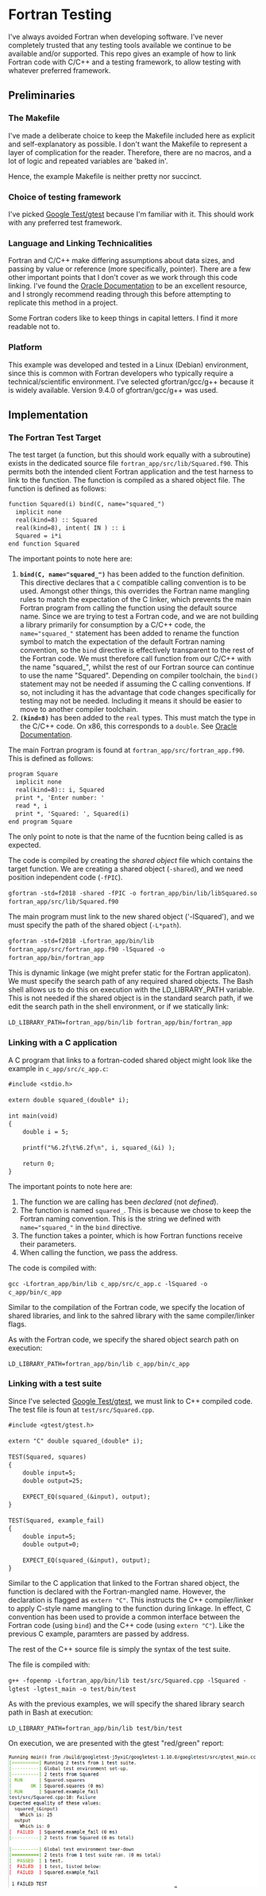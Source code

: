 
# Fortran Testing

I've always avoided Fortran when developing software. I've never completely trusted that any testing tools available we continue to be available and/or supported. This repo gives an example of how to link Fortran code with C/C++ and a testing framework, to allow testing with whatever preferred framework.

## Preliminaries

### The Makefile

I've made a deliberate choice to keep the Makefile included here as explicit and self-explanatory as possible. I don't want the Makefile to represent a layer of complication for the reader. Therefore, there are no macros, and a lot of logic and repeated variables are 'baked in'.

Hence, the example Makefile is neither pretty nor succinct.

### Choice of testing framework

I've picked [Google Test/gtest](https://github.com/google/googletest/) because I'm familiar with it. This should work with any preferred test framework.

### Language and Linking Technicalities

Fortran and C/C++ make differing assumptions about data sizes, and passing by value or reference (more specifically, pointer). There are a few other important points that I don't cover as we work through this code linking. I've found the [Oracle Documentation](https://docs.oracle.com/cd/E19422-01/819-3685/11_cfort.html) to be an excellent resource, and I strongly recommend reading through this before attempting to replicate this method in a project.

Some Fortran coders like to keep things in capital letters. I find it more readable not to.

### Platform

This example was developed and tested in a Linux (Debian) environment, since this is common with Fortran developers who typically require a technical/scientific environment. I've selected gfortran/gcc/g++ because it is widely available. Version 9.4.0 of gfortran/gcc/g++ was used.

## Implementation

### The Fortran Test Target

The test target (a function, but this should work equally with a subroutine) exists in the dedicated source file `fortran_app/src/lib/Squared.f90`. This permits both the intended client Fortran application and the test harness to link to the function. The function is compiled as a shared object file. The function is defined as follows:

```
function Squared(i) bind(C, name="squared_")
  implicit none
  real(kind=8) :: Squared
  real(kind=8), intent( IN ) :: i
  Squared = i*i
end function Squared
```

The important points to note here are:

1. **`bind(C, name="squared_")`** has been added to the function definition. This directive declares that a `C` compatible calling convention is to be used. Amongst other things, this overrides the Fortran name mangling rules to match the expectation of the C linker, which prevents the main Fortran program from calling the function using the default source name. Since we are trying to test a Fortran code, and we are not building a library primarily for consumption by a C/C++ code, the `name="squared_"` statement has been added to rename the function symbol to match the expectation of the default Fortran naming convention, so the `bind` directive is effectively transparent to the rest of the Fortran code. We must therefore call function from our C/C++ with the name "squared_", whilst the rest of our Fortran source can continue to use the name "Squared". Depending on compiler toolchain, the `bind()` statement may not be needed if assuming the C calling conventions. If so, not including it has the advantage that code changes specifically for testing may not be needed. Including it means it should be easier to move to another compiler toolchain.
2. **`(kind=8)`** has been added to the `real` types. This must match the type in the C/C++ code. On x86, this corresponds to a `double`. See [Oracle Documentation](https://docs.oracle.com/cd/E19422-01/819-3685/11_cfort.html).

The main Fortran program is found at `fortran_app/src/fortran_app.f90`. This is defined as follows:

```
program Square
  implicit none
  real(kind=8):: i, Squared
  print *, 'Enter number: '
  read *, i
  print *, 'Squared: ', Squared(i)
end program Square
```

The only point to note is that the name of the fucntion being called is as expected.

The code is compiled by creating the *shared object* file which contains the target function. We are creating a shared object (`-shared`), and we need position independent code (`-fPIC`).

`gfortran -std=f2018 -shared -fPIC -o fortran_app/bin/lib/libSquared.so fortran_app/src/lib/Squared.f90`

The main program must link to the new shared object ('-lSquared'), and we must specify the path of the shared object (`-L*path`).

`gfortran -std=f2018 -Lfortran_app/bin/lib fortran_app/src/fortran_app.f90 -lSquared -o fortran_app/bin/fortran_app`

This is dynamic linkage (we might prefer static for the Fortran applicaton). We must specify the search path of any required shared objects. The Bash shell allows us to do this on execution with the LD_LIBRARY_PATH variable. This is not needed if the shared object is in the standard search path, if we edit the search path in the shell environment, or if we statically link:

`LD_LIBRARY_PATH=fortran_app/bin/lib fortran_app/bin/fortran_app`

### Linking with a C application

A C program that links to a fortran-coded shared object might look like the example in `c_app/src/c_app.c`:

```
#include <stdio.h>

extern double squared_(double* i);

int main(void)
{
	double i = 5;
	
	printf("%6.2f\t%6.2f\n", i, squared_(&i) );
	
	return 0;
}
```

The important points to note here are:

1. The function we are calling has been *declared* (not *defined*).
2. The function is named `squared_`. This is because we chose to keep the Fortran naming convention. This is the string we defined with `name="squared_"` in the `bind` directive.
3. The function takes a pointer, which is how Fortran functions receive their parameters.
4. When calling the function, we pass the address.

The code is compiled with:

`gcc -Lfortran_app/bin/lib c_app/src/c_app.c -lSquared -o c_app/bin/c_app`

Similar to the compilation of the Fortran code, we specify the location of shared libraries, and link to the sahred library with the same compiler/linker flags.

As with the Fortran code, we specify the shared object search path on execution:

`LD_LIBRARY_PATH=fortran_app/bin/lib c_app/bin/c_app`

### Linking with a test suite

Since I've selected [Google Test/gtest](https://github.com/google/googletest/), we must link to C++ compiled code. The test file is foun at `test/src/Squared.cpp`.

```
#include <gtest/gtest.h>

extern "C" double squared_(double* i);

TEST(Squared, squares)
{
	double input=5;
	double output=25;
	
	EXPECT_EQ(squared_(&input), output);
}

TEST(Squared, example_fail)
{
	double input=5;
	double output=0;
	
	EXPECT_EQ(squared_(&input), output);
}
```

Similar to the C application that linked to the Fortran shared object, the function is declared with the Fortran-mangled name. However, the declaration is flagged as `extern "C"`. This instructs the C++ compiler/linker to apply C-style name mangling to the function during linkage. In effect, C convention has been used to provide a common interface between the Fortran code (using `bind`) and the C++ code (using `extern "C"`). Like the previous C example, paramters are passed by address.

The rest of the C++ source file is simply the syntax of the test suite.

The file is compiled with:

`g++ -fopenmp -Lfortran_app/bin/lib test/src/Squared.cpp -lSquared -lgtest -lgtest_main -o test/bin/test`

As with the previous examples, we will specify the shared library search path in Bash at execution:

`LD_LIBRARY_PATH=fortran_app/bin/lib test/bin/test`

On execution, we are presented with the gtest "red/green" report:

![red-green test report](red-green.png)